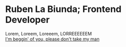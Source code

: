 ---
---
# Ruben La Biunda; Frontend Developer

Lorem, Loreem, Loreeem, LORREEEEEEM  
[I'm beggin' of you, please don't take my man](https://genius.com/4848885/Dolly-parton-jolene/Im-beggin-of-you-please-dont-take-my-man)
